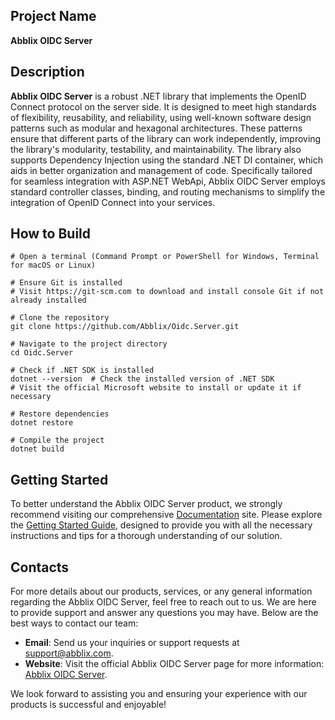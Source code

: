 ## Project Name
**Abblix OIDC Server**

## Description
**Abblix OIDC Server** is a robust .NET library that implements the OpenID Connect protocol on the server side. It is designed to meet high standards of flexibility, reusability, and reliability, using well-known software design patterns such as modular and hexagonal architectures. These patterns ensure that different parts of the library can work independently, improving the library's modularity, testability, and maintainability. The library also supports Dependency Injection using the standard .NET DI container, which aids in better organization and management of code. Specifically tailored for seamless integration with ASP.NET WebApi, Abblix OIDC Server employs standard controller classes, binding, and routing mechanisms to simplify the integration of OpenID Connect into your services.

## How to Build
```shell
# Open a terminal (Command Prompt or PowerShell for Windows, Terminal for macOS or Linux)

# Ensure Git is installed
# Visit https://git-scm.com to download and install console Git if not already installed

# Clone the repository
git clone https://github.com/Abblix/Oidc.Server.git

# Navigate to the project directory
cd Oidc.Server

# Check if .NET SDK is installed
dotnet --version  # Check the installed version of .NET SDK
# Visit the official Microsoft website to install or update it if necessary

# Restore dependencies
dotnet restore

# Compile the project
dotnet build
```

## Getting Started

To better understand the Abblix OIDC Server product, we strongly recommend visiting our comprehensive [Documentation](https://docs.abblix.com/docs) site. Please explore the [Getting Started Guide](https://docs.abblix.com/docs/getting-started-guide), designed to provide you with all the necessary instructions and tips for a thorough understanding of our solution.

## Contacts

For more details about our products, services, or any general information regarding the Abblix OIDC Server, feel free to reach out to us. We are here to provide support and answer any questions you may have. Below are the best ways to contact our team:

- **Email**: Send us your inquiries or support requests at [support@abblix.com](mailto:support@abblix.com).
- **Website**: Visit the official Abblix OIDC Server page for more information: [Abblix OIDC Server](https://www.abblix.com/abblix-oidc-server).

We look forward to assisting you and ensuring your experience with our products is successful and enjoyable!
